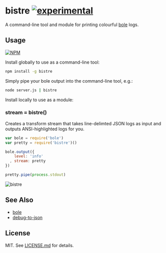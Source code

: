 # bistre [![experimental](http://badges.github.io/stability-badges/dist/experimental.svg)](http://github.com/badges/stability-badges)

A command-line tool and module for printing colourful
[bole](http://github.com/rvagg/bole) logs.

## Usage

[![NPM](https://nodei.co/npm/bistre.png)](https://nodei.co/npm/bistre/)

Install globally to use as a command-line tool:

``` bash
npm install -g bistre
```

Simply pipe your bole output into the command-line tool, e.g.:

``` bash
node server.js | bistre
```

Install locally to use as a module:

### stream = bistre()

Creates a transform stream that takes line-delimted JSON logs as input and
outputs ANSI-highlighted logs for you.

``` javascript
var bole = require('bole')
var pretty = require('bistre')()

bole.output({
    level: 'info'
  , stream: pretty
})

pretty.pipe(process.stdout)
```

![bistre](http://imgur.com/SP38CCK.png)

## See Also
- [bole](https://github.com/rvagg/bole)
- [debug-to-json](https://github.com/yoshuawuyts/debug-to-json)

## License

MIT. See [LICENSE.md](http://github.com/hughsk/bistre/blob/master/LICENSE.md) for details.
